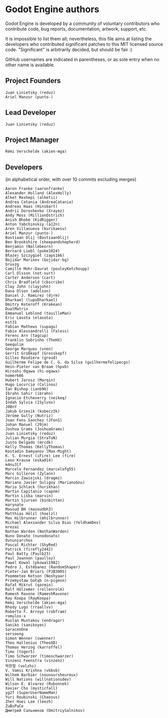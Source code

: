# Godot Engine authors

Godot Engine is developed by a community of voluntary contributors who
contribute code, bug reports, documentation, artwork, support, etc.

It is impossible to list them all; nevertheless, this file aims at listing
the developers who contributed significant patches to this MIT licensed
source code. "Significant" is arbitrarily decided, but should be fair :)

GitHub usernames are indicated in parentheses, or as sole entry when no other
name is available.

## Project Founders

    Juan Linietsky (reduz)
    Ariel Manzur (punto-)

## Lead Developer

    Juan Linietsky (reduz)

## Project Manager

    Rémi Verschelde (akien-mga)

## Developers

(in alphabetical order, with over 10 commits excluding merges)

    Aaron Franke (aaronfranke)
    Alexander Holland (AlexHolly)
    Alket Rexhepi (alketii)
    Andrea Catania (AndreaCatania)
    Andreas Haas (Hinsbart)
    Andrii Doroshenko (Xrayez)
    Andy Moss (MillionOstrich)
    Anish Bhobe (KidRigger)
    Anton Yabchinskiy (a12n)
    Aren Villanueva (kurikaesu)
    Ariel Manzur (punto-)
    Bastiaan Olij (BastiaanOlij)
    Ben Brookshire (sheepandshepherd)
    Benjamin (Nallebeorn)
    Bernard Liebl (poke1024)
    Błażej Szczygieł (zaps166)
    Bojidar Marinov (bojidar-bg)
    bruvzg
    Camille Mohr-Daurat (pouleyKetchoupp)
    Carl Olsson (not-surt)
    Carter Anderson (cart)
    Chris Bradfield (cbscribe)
    Clay John (clayjohn)
    Dana Olson (adolson)
    Daniel J. Ramirez (djrm)
    Dharkael (lupoDharkael)
    Dmitry Koteroff (Krakean)
    DualMatrix
    Emmanuel Leblond (touilleMan)
    Eric Lasota (elasota)
    est31
    Fabian Mathews (supagu)
    Fabio Alessandrelli (Faless)
    Ferenc Arn (tagcup)
    Franklin Sobrinho (TheHX)
    Geequlim
    George Marques (vnen)
    Gerrit Großkopf (Grosskopf)
    Gilles Roudiere (groud)
    Guilherme Felipe de C. G. da Silva (guilhermefelipecgs)
    Hein-Pieter van Braam (hpvb)
    Hiroshi Ogawa (hi-ogawa)
    homer666
    Hubert Jarosz (Marqin)
    Hugo Locurcio (Calinou)
    Ian Bishop (ianb96)
    Ibrahn Sahir (ibrahn)
    Ignacio Etcheverry (neikeq)
    Indah Sylvia (ISylvox)
    J08nY
    Jakub Grzesik (kubecz3k)
    Jérôme Gully (Nutriz)
    Joan Fons Sanchez (JFonS)
    Johan Manuel (29jm)
    Joshua Grams (JoshuaGrams)
    Juan Linietsky (reduz)
    Julian Murgia (StraToN)
    Justo Delgado (mrcdk)
    Kelly Thomas (KellyThomas)
    Kostadin Damyanov (Max-Might)
    K. S. Ernest (iFire) Lee (fire)
    Leon Krause (eska014)
    m4nu3lf
    Marcelo Fernandez (marcelofg55)
    Marc Gilleron (Zylann)
    Marcin Zawiejski (dragmz)
    Mariano Javier Suligoy (MarianoGnu)
    Mario Schlack (hurikhan)
    Martin Capitanio (capnm)
    Martin Liška (marxin)
    Martin Sjursen (binbitten)
    marynate
    Masoud BH (masoudbh3)
    Matthias Hölzl (hoelzl)
    Max Hilbrunner (mhilbrunner)
    Michael Alexsander Silva Dias (YeldhamDev)
    mrezai
    Nathan Warden (NathanWarden)
    Nuno Donato (nunodonato)
    Ovnuniarchos
    Pascal Richter (ShyRed)
    Patrick (firefly2442)
    Paul Batty (Paulb23)
    Paul Joannon (paulloz)
    Pawel Kowal (pkowal1982)
    Pedro J. Estébanez (RandomShaper)
    Pieter-Jan Briers (PJB3005)
    Poommetee Ketson (Noshyaar)
    Przemysław Gołąb (n-pigeon)
    Rafał Mikrut (qarmin)
    Ralf Hölzemer (rollenrolm)
    Ramesh Ravone (RameshRavone)
    Ray Koopa (RayKoopa)
    Rémi Verschelde (akien-mga)
    Rhody Lugo (rraallvv)
    Roberto F. Arroyo (robfram)
    romulox-x
    Ruslan Mustakov (endragor)
    Saniko (sanikoyes)
    SaracenOne
    sersoong
    Simon Wenner (swenner)
    Theo Hallenius (TheoXD)
    Thomas Herzog (karroffel)
    Timo (toger5)
    Timo Schwarzer (timoschwarzer)
    Vinzenz Feenstra (vinzenz)
    박한얼 (volzhs)
    V. Vamsi Krishna (vkbsb)
    Wilhem Barbier (nounoursheureux)
    Will Nations (willnationsdev)
    Wilson E. Alvarez (Rubonnek)
    Xavier Cho (mysticfall)
    yg2f (SuperUserNameMan)
    Yuri Roubinski (Chaosus)
    Zher Huei Lee (leezh)
    ZuBsPaCe
    Дмитрий Сальников (DmitriySalnikov)
